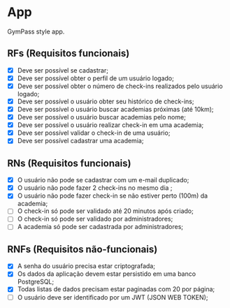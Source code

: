 # App

GymPass style app.

## RFs (Requisitos funcionais)

- [x] Deve ser possível se cadastrar;
- [x] Deve ser possível obter o perfil de um usuário logado;
- [x] Deve ser possível obter o número de check-ins realizados pelo usuário logado;
- [x] Deve ser possível o usuário obter seu histórico de check-ins;
- [x] Deve ser possível o usuário buscar academias próximas (até 10km);
- [x] Deve ser possível o usuário buscar academias pelo nome;
- [x] Deve ser possível o usuário realizar check-in em uma academia;
- [x] Deve ser possível validar o check-in de uma usuário;
- [x] Deve ser possível cadastrar uma academia;

## RNs (Requisitos funcionais)

- [x] O usuário não pode se cadastrar com um e-mail duplicado;
- [x] O usuário não pode fazer 2 check-ins no mesmo dia ;
- [x] O usuário não pode fazer check-in se não estiver perto (100m) da academia;
- [ ] O check-in só pode ser validado até 20 minutos após criado;
- [ ] O check-in só pode ser validado por administradores;
- [ ] A academia só pode ser cadastrada por administradores;

## RNFs (Requisitos não-funcionais)

- [x] A senha do usuário precisa estar criptografada;
- [x] Os dados da aplicação devem estar persistido em uma banco PostgreSQL;
- [x] Todas listas de dados precisam estar paginadas com 20 por página;
- [ ] O usuário deve ser identificado por um JWT (JSON WEB TOKEN);
